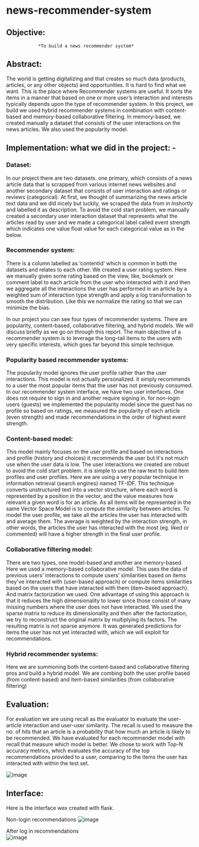 # news-recommender-system

## Objective: 
                *To build a news recommender system*
## Abstract: 
  The world is getting digitalizing and that creates so much data (products, articles, or any other objects) and opportunities. It is hard to find what we want. This is the place where Recommender systems are useful. It sorts the items in a manner that based on one or more user’s interaction and interests typically depends upon the type of recommender system. In this project, we build we used hybrid recommender systems in combination with content-based and memory-based collaborative filtering. In memory-based, we created manually a dataset that consists of the user interactions on the news articles. We also used the popularity model. 
 
## Implementation: what we did in the project: -
###  Dataset: 
  In our project there are two datasets. one primary, which consists of a news article data that is scrapped from various internet news websites and another secondary dataset that consists of user interaction and ratings or reviews (categorical). At first, we thought of summarizing the news article text data and we did nicely but luckily, we scraped the data from in Inshortly and labelled it as description. To avoid the cold start problem, we manually created a secondary user interaction dataset that represents what the articles read by user and we made a categorical label called event strength which indicates one value float value for each categorical value as in the below.
  
  
### Recommender system:
  There is a column labelled as ‘contentid' which is common in both the datasets and relates to each other. We created a user rating system. Here we manually given some rating based on the view, like, bookmark or comment label to each article from the user who interacted with it and then we aggregate all the interactions the user has performed in an article by a weighted sum of interaction type strength and apply a log transformation to smooth the distribution. Like this we normalize the rating so that we can minimize the bias. 
  

  In our project you can see four types of recommender systems. There are popularity, content-based, collaborative filtering, and hybrid models. We will discuss briefly as we go on through this report. The main objective of a recommender system is to leverage the long-tail items to the users with very specific interests, which goes far beyond this simple technique.
 
 
### Popularity based recommender systems:
  The popularity model ignores the user profile rather than the user interactions. This model is not actually personalized. it simply recommends to a user the most popular items that the user has not previously consumed. In our recommender system interface, we have two user interfaces. One does not require to sign in and another require signing in. for non-login users (guests) we implemented the popularity model since the guest has no profile so based on ratings, we measured the popularity of each article (even strength) and made recommendations in the order of highest event strength. 
 
### Content-based model:
   This model mainly focuses on the user profile and based on interactions and profile (history and choices) it recommends the user but it's not much use when the user data is low. The user interactions we created are robust to avoid the cold start problem. it is simple to use the raw text to build item profiles and user profiles. Here we are using a very popular technique in information retrieval (search engines) named TF-IDF. This technique converts unstructured text into a vector structure, where each word is represented by a position in the vector, and the value measures how relevant a given word is for an article. As all items will be represented in the same Vector Space Model is to compute the similarity between articles. To model the user profile, we take all the articles the user has interacted with and average them. The average is weighted by the interaction strength, in other words, the articles the user has interacted with the most (eg. liked or commented) will have a higher strength in the final user profile. 
 
### Collaborative filtering model:
   There are two types, one model-based and another are memory-based. Here we used a memory-based collaborative model. This uses the data of previous users’ interactions to compute users’ similarities based on items they've interacted with (user-based approach) or compute items similarities based on the users that have interacted with them (item-based approach). And matrix factorization we used. One advantage of using this approach is that it reduces the high dimensionality to lower since those consist of many missing numbers where the user does not have interacted. We used the sparse matrix to reduce its dimensionality and then after the factorization, we try to reconstruct the original matrix by multiplying its factors. The resulting matrix is not sparse anymore. It was generated predictions for items the user has not yet interacted with, which we will exploit for recommendations.
 
### Hybrid recommender systems:
  Here we are summoning both the content-based and collaborative filtering pros and build a hybrid model. We are combing both the user profile based (from content-based) and item-based similarities (from collaborative filtering)
 
 
 
 
## Evaluation:
   For evaluation we are using recall as the evaluator to evaluate the user-article interaction and user-user similarity. The recall is used to measure the no. of hits that an article is a probability that how much an article is likely to be recommended. We have evaluated for each recommender model with recall that measure which model is better. We chose to work with Top-N accuracy metrics, which evaluates the accuracy of the top recommendations provided to a user, comparing to the items the user has interacted with within the test set. 
  
  ![image](https://user-images.githubusercontent.com/64622055/120254183-e1961080-c2a6-11eb-945a-a290e1c43380.png)

    
## Interface: 
  Here is the interface wex created with flask.
  
Non-login recommendations
![image](https://user-images.githubusercontent.com/64622055/120253968-62084180-c2a6-11eb-80a2-6d3b6243da64.png)
 
After log in recommendations                
![image](https://user-images.githubusercontent.com/64622055/120253955-574dac80-c2a6-11eb-9b31-de6d45779eb1.png)
